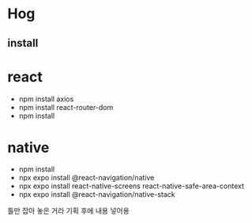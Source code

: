 # Hog
## install
# react
- npm install axios
- npm install react-router-dom
- npm install
# native
- npm install
- npx expo install @react-navigation/native
- npx expo install react-native-screens react-native-safe-area-context
- npx expo install @react-navigation/native-stack

틀만 잡아 놓은 거라 기획 후에 내용 넣어용